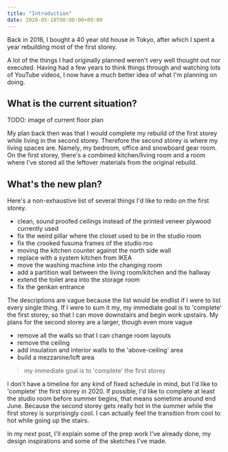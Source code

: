 ```yaml
---
title: "Introduction"
date: 2020-05-18T00:00:00+09:00
---
```


Back in 2016, I bought a 40 year old house in Tokyo, after which I spent a year rebuilding most of the first storey.

A lot of the things I had originally planned weren't very well thought out nor executed. Having had a few years to think things through and watching lots of YouTube videos, I now have a much better idea of what I'm planning on doing.

## What is the current situation?

TODO: image of current floor plan

My plan back then was that I would complete my rebuild of the first storey while living in the second storey. Therefore the second storey is where my living spaces are. Namely, my bedroom, office and snowboard gear room. On the first storey, there's a combined kitchen/living room and a room where I've stored all the leftover materials from the original rebuild.

## What's the new plan?

Here's a non-exhaustive list of several things I'd like to redo on the first storey.

- clean, sound proofed ceilings instead of the printed veneer plywood currently used
- fix the weird pillar where the closet used to be in the studio room
- fix the crooked fusuma frames of the studio roo
- moving the kitchen counter against the north side wall
- replace with a system kitchen from IKEA
- move the washing machine into the changing room
- add a partition wall between the living room/kitchen and the hallway
- extend the toilet area into the storage room
- fix the genkan entrance

The descriptions are vague because the list would be endlist if I were to list every single thing. If I were to sum it my, my immediate goal is to 'complete' the first storey, so that I can move downstairs and begin work upstairs. My plans for the second storey are a larger, though even more vague

- remove all the walls so that I can change room layouts
- remove the ceiling
- add insulation and interior walls to the 'above-ceiling' area
- build a mezzanine/loft area

> my immediate goal is to 'complete' the first storey

I don't have a timeline for any kind of fixed schedule in mind, but I'd like to 'complete' the first storey in 2020. If possible, I'd like to complete at least the studio room before summer begins, that means sometime around end June. Because the second storey gets really hot in the summer while the first storey is surprisingly cool. I can actually feel the transition from cool to hot while going up the stairs.

In my next post, I'll explain some of the prep work I've already done, my design inspirations and some of the sketches I've made.
